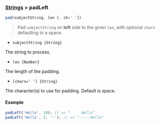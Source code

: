 ### [Strings](../) > padLeft

```js
pad(subjectString, len [, ch=' '])
```

> Pad `subjectString` on **left** side to the given `len`, with optional `chars` defaulting to a space.

- `subjectString {String}`

The string to process.

- `len {Number}`

The length of the padding.

- `[chars=' '] {String}`

The character(s) to use for padding. Default is space.

#### Example
```js
padLeft('Hello', 10); // => "     Hello"
padLeft('Hello', 5, '-'); // => "-----Hello"
```

